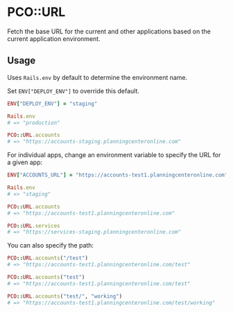 # PCO::URL

Fetch the base URL for the current and other applications based on the current application environment.

## Usage

Uses `Rails.env` by default to determine the environment name.

Set `ENV["DEPLOY_ENV"]` to override this default.

```ruby
ENV["DEPLOY_ENV"] = "staging"

Rails.env
# => "production"

PCO::URL.accounts
# => "https://accounts-staging.planningcenteronline.com"
```

For individual apps, change an environment variable to specify the URL for a given app:

```ruby
ENV["ACCOUNTS_URL"] = "https://accounts-test1.planningcenteronline.com"

Rails.env
# => "staging"

PCO::URL.accounts
# => "https://accounts-test1.planningcenteronline.com"

PCO::URL.services
# => "https://services-staging.planningcenteronline.com"
```


You can also specify the path:


```ruby
PCO::URL.accounts("/test")
# => "https://accounts-test1.planningcenteronline.com/test"

PCO::URL.accounts("test")
# => "https://accounts-test1.planningcenteronline.com/test"

PCO::URL.accounts("test/", "working")
# => "https://accounts-test1.planningcenteronline.com/test/working"
```